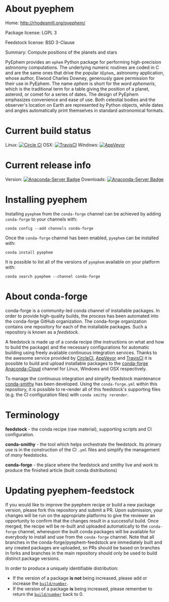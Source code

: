 About pyephem
=============

Home: http://rhodesmill.org/pyephem/

Package license: LGPL 3

Feedstock license: BSD 3-Clause

Summary: Compute positions of the planets and stars

PyEphem provides an ``ephem`` Python package for performing high-precision
astronomy computations. The underlying numeric routines are coded in C and
are the same ones that drive the popular `XEphem`_ astronomy application,
whose author, Elwood Charles Downey, generously gave permission for their
use in PyEphem. The name *ephem* is short for the word *ephemeris*, which
is the traditional term for a table giving the position of a planet,
asteroid, or comet for a series of dates. The design of PyEphem emphasizes
convenience and ease of use. Both celestial bodies and the observer's
location on Earth are represented by Python objects, while dates and
angles automatically print themselves in standard astronomical formats.


Current build status
====================

Linux: [![Circle CI](https://circleci.com/gh/conda-forge/pyephem-feedstock.svg?style=shield)](https://circleci.com/gh/conda-forge/pyephem-feedstock)
OSX: [![TravisCI](https://travis-ci.org/conda-forge/pyephem-feedstock.svg?branch=master)](https://travis-ci.org/conda-forge/pyephem-feedstock)
Windows: [![AppVeyor](https://ci.appveyor.com/api/projects/status/github/conda-forge/pyephem-feedstock?svg=True)](https://ci.appveyor.com/project/conda-forge/pyephem-feedstock/branch/master)

Current release info
====================
Version: [![Anaconda-Server Badge](https://anaconda.org/conda-forge/pyephem/badges/version.svg)](https://anaconda.org/conda-forge/pyephem)
Downloads: [![Anaconda-Server Badge](https://anaconda.org/conda-forge/pyephem/badges/downloads.svg)](https://anaconda.org/conda-forge/pyephem)

Installing pyephem
==================

Installing `pyephem` from the `conda-forge` channel can be achieved by adding `conda-forge` to your channels with:

```
conda config --add channels conda-forge
```

Once the `conda-forge` channel has been enabled, `pyephem` can be installed with:

```
conda install pyephem
```

It is possible to list all of the versions of `pyephem` available on your platform with:

```
conda search pyephem --channel conda-forge
```


About conda-forge
=================

conda-forge is a community-led conda channel of installable packages.
In order to provide high-quality builds, the process has been automated into the
conda-forge GitHub organization. The conda-forge organization contains one repository
for each of the installable packages. Such a repository is known as a *feedstock*.

A feedstock is made up of a conda recipe (the instructions on what and how to build
the package) and the necessary configurations for automatic building using freely
available continuous integration services. Thanks to the awesome service provided by
[CircleCI](https://circleci.com/), [AppVeyor](http://www.appveyor.com/)
and [TravisCI](https://travis-ci.org/) it is possible to build and upload installable
packages to the [conda-forge](https://anaconda.org/conda-forge)
[Anaconda-Cloud](http://docs.anaconda.org/) channel for Linux, Windows and OSX respectively.

To manage the continuous integration and simplify feedstock maintenance
[conda-smithy](http://github.com/conda-forge/conda-smithy) has been developed.
Using the ``conda-forge.yml`` within this repository, it is possible to re-render all of
this feedstock's supporting files (e.g. the CI configuration files) with ``conda smithy rerender``.


Terminology
===========

**feedstock** - the conda recipe (raw material), supporting scripts and CI configuration.

**conda-smithy** - the tool which helps orchestrate the feedstock.
                   Its primary use is in the construction of the CI ``.yml`` files
                   and simplify the management of *many* feedstocks.

**conda-forge** - the place where the feedstock and smithy live and work to
                  produce the finished article (built conda distributions)


Updating pyephem-feedstock
==========================

If you would like to improve the pyephem recipe or build a new
package version, please fork this repository and submit a PR. Upon submission,
your changes will be run on the appropriate platforms to give the reviewer an
opportunity to confirm that the changes result in a successful build. Once
merged, the recipe will be re-built and uploaded automatically to the
`conda-forge` channel, whereupon the built conda packages will be available for
everybody to install and use from the `conda-forge` channel.
Note that all branches in the conda-forge/pyephem-feedstock are
immediately built and any created packages are uploaded, so PRs should be based
on branches in forks and branches in the main repository should only be used to
build distinct package versions.

In order to produce a uniquely identifiable distribution:
 * If the version of a package **is not** being increased, please add or increase
   the [``build/number``](http://conda.pydata.org/docs/building/meta-yaml.html#build-number-and-string).
 * If the version of a package **is** being increased, please remember to return
   the [``build/number``](http://conda.pydata.org/docs/building/meta-yaml.html#build-number-and-string)
   back to 0.
